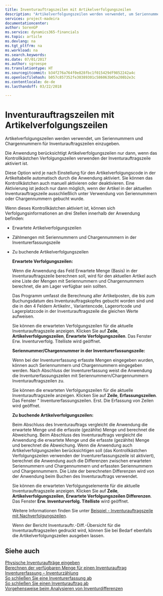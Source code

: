 ```yaml
---
title: Inventurauftragszeilen mit Artikelverfolgungszeilen
description: "Artikelverfolgungszeilen werden verwendet, um Seriennummern und Chargennummern für Inventurauftragszeilen einzugeben."
services: project-madeira
documentationcenter: 
author: SorenGP
ms.service: dynamics365-financials
ms.topic: article
ms.devlang: na
ms.tgt_pltfrm: na
ms.workload: na
ms.search.keywords: 
ms.date: 07/01/2017
ms.author: sgroespe
ms.translationtype: HT
ms.sourcegitcommit: b34f276a764f0e828fbc1f015429df9852242a4c
ms.openlocfilehash: b057c857352fe30389301c586063b05a208b2e3c
ms.contentlocale: de-de
ms.lasthandoff: 03/22/2018

---
```

# <a name="physical-inventory-order-lines-with-item-tracking-lines"></a>Inventurauftragszeilen mit Artikelverfolgungszeilen
Artikelverfolgungszeilen werden verwendet, um Seriennummern und Chargennummern für Inventurauftragszeilen einzugeben.  

 Die Anwendung berücksichtigt Artikelverfolgungszeilen nur dann, wenn das Kontrollkästchen  Verfolgungszeilen verwenden der Inventurauftragszeile aktiviert ist.  

 Diese Option wird je nach Einstellung für den Artikelverfolgungscode in der Artikeltabelle automatisch durch die Anwendung aktiviert. Sie können das Kontrollkästchen auch manuell aktivieren oder deaktivieren. Eine Aktivierung ist jedoch nur dann möglich, wenn der Artikel in der aktuellen Inventurauftragszeile ausschließlich unter Verwendung von Seriennummern oder Chargennummern gebucht wurde.  

 Wenn dieses Kontrollkästchen aktiviert ist, können sich Verfolgungsinformationen an drei Stellen innerhalb der Anwendung befinden:  

- Erwartete Artikelverfolgungszeilen  

- Zählmengen mit Seriennummern und Chargennummern in der Inventurerfassungszeile  

- Zu buchende Artikelverfolgungszeilen  

  **Erwartete Verfolgungszeilen:**  

  Wenn die Anwendung das Feld Erwartete Menge (Basis) in der Inventurauftragszeile berechnen soll, wird für den aktuellen Artikel auch eine Liste der Mengen mit Seriennummern und Chargennummern berechnet, die am Lager verfügbar sein sollten.  

  Das Programm umfasst die Berechnung aller Artikelposten, die bis zum Buchungsdatum des Inventurauftragskopfes gebucht worden sind und die in den 4 Feldern Artikelnr., Variantencode,  Lagerortcode und Lagerplatzcode in der Inventurauftragszeile die gleichen Werte aufweisen.  

  Sie können die erwarteten Verfolgungszeilen für die aktuelle Inventurauftragszeile anzeigen. Klicken Sie auf **Zeile**, **Artikelverfolgungszeilen**, **Erwartete Verfolgungszeilen**. Das Fenster Erw. Inventurverfolg. Titelliste wird geöffnet.  

  **Seriennummer/Chargennummer in der Inventurerfassungszeile:**  

  Wenn bei der Inventurerfassung erfasste Mengen eingegeben wurden, können auch Seriennummern und Chargennummern eingegeben werden. Nach Abschluss der Inventurerfassung weist die Anwendung die Inventurerfassungszeilen mit Seriennummern/Chargennummern Inventurauftragszeilen zu.  

  Sie können die erwarteten Verfolgungszeilen für die aktuelle Inventurauftragszeile anzeigen. Klicken Sie auf **Zeile**, **Erfassungszeilen**. Das Fenster " Inventurerfassungszeilen. Erst. Die Erfassung von Zeilen wird geöffnet.  

  **Zu buchende Artikelverfolgungszeilen:**  

  Beim Abschluss des Inventurauftrags vergleicht die Anwendung die erwartete Menge und die erfasste (gezählte) Menge und berechnet die Abweichung. Beim Abschluss des Inventurauftrags vergleicht die Anwendung die erwartete Menge und die erfasste (gezählte) Menge und berechnet die Abweichung. Wenn die Anwendung auch Artikelverfolgungszeilen berücksichtigen soll (das Kontrollkästchen  Verfolgungszeilen verwenden der Inventurerfassungszeile ist aktiviert), berechnet die Anwendung auch die Differenzen zwischen erwarteten Seriennummern und Chargennummern und erfassten Seriennummern und Chargennummern. Die Liste der berechneten Differenzen wird von der Anwendung beim Buchen des Inventurauftrags verwendet.  

  Sie können die erwarteten Verfolgungselemente für die aktuelle Inventurauftragszeile anzeigen. Klicken Sie auf **Zeile**, **Artikelverfolgungszeilen**, **Erwartete Verfolgungszeilen Differenzen**. Das Fenster **Erw. Inventurverfolg. Titelliste** wird geöffnet.  

  Weitere Informationen finden Sie unter [Beispiel - Inventurauftragszeile mit Nachverfolgungszeilen](example-inventory-order-line-with-tracking-lines.md).  

  Wenn der Bericht Inventurauftr.-Diff.-Übersicht für die Inventurauftragszeilen gedruckt wird, können Sie bei Bedarf ebenfalls die Artikelverfolgungszeilen ausgeben lassen.  

## <a name="see-also"></a>Siehe auch  
 [Physische Inventuraufträge eingeben](how-to-enter-physical-inventory-orders.md)   
 [Berechnen der verfügbaren Menge für einen Inventurauftrag](how-to-calculate-quantity-on-hand-for-a-physical-inventory-order.md)   
 [Inventurerfassung – Inventurzählung](physical-inventory-recording-counting-physical-inventory.md)   
 [So schließen Sie eine Inventurerfassung ab](how-to-finish-a-physical-inventory-recording.md)   
 [So schließen Sie einen Inventurauftrag ab](how-to-finish-a-physical-inventory-order.md)   
 [Vorgehensweise beim Analysieren von Inventurdifferenzen](how-to-analyze-physical-inventory-differences.md)

